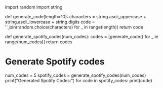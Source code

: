 import random
import string

def generate_code(length=10):
    characters = string.ascii_uppercase + string.ascii_lowercase + string.digits
    code = ''.join(random.choice(characters) for _ in range(length))
    return code

def generate_spotify_codes(num_codes):
    codes = [generate_code() for _ in range(num_codes)]
    return codes

# Generate Spotify codes
num_codes = 5
spotify_codes = generate_spotify_codes(num_codes)
print("Generated Spotify Codes:")
for code in spotify_codes:
    print(code)
